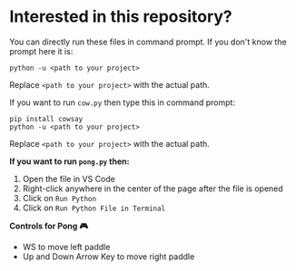 # Interested in this repository?

You can directly run these files in command prompt.
If you don't know the prompt here it is:
```
python -u <path to your project>
```
Replace `<path to your project>` with the actual path.

If you want to run `cow.py` then type this in command prompt:
```
pip install cowsay
python -u <path to your project>
```
Replace `<path to your project>` with the actual path.

**If you want to run `pong.py` then:**

1. Open the file in VS Code
2. Right-click anywhere in the center of the page after the file is opened
3. Click on `Run Python`
4. Click on `Run Python File in Terminal`

**Controls for Pong :video_game:**
- WS to move left paddle
- Up and Down Arrow Key to move right paddle
